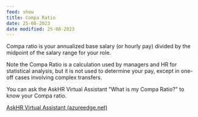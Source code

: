 ```yaml
---
feed: show
title: Compa Ratio
date: 25-08-2023
date modified: 25-08-2023
---
```


Compa ratio is your annualized base salary (or hourly pay) divided by the midpoint of the salary range for your role. 

Note the Compa Ratio is a calculation used by managers and HR for statistical analysis, but it is not used to determine your pay, except in one-off cases involving complex transfers.

You can ask the AskHR Virtual Assistant "What is my Compa Ratio?" to know your Compa ratio.

[AskHR Virtual Assistant (azureedge.net)](https://askhrvasea.azureedge.net/?botOrigin=hrweb)
